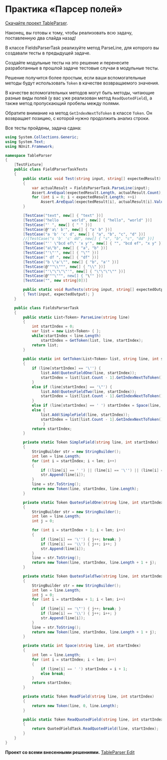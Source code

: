 # Практика «Парсер полей»

[Скачайте проект TableParser](TableParser.zip).

Наконец, вы готовы к тому, чтобы реализовать всю задачу, поставленную два слайда назад!

В классе FieldsParserTask реализуйте метод ParseLine, для которого вы создавали тесты в предыдущей задаче.

Создайте модульные тесты на это решение и перенесите разработанные в прошлой задаче тестовые случаи в модульные тесты.

Решение получится более простым, если ваши вспомогательные методы будут использовать `Token` в качестве возвращаемого значения.

В качестве вспомогательных методов могут быть методы, читающие разные виды полей (у вас уже реализован метод `ReadQuotedField`), а также метод пропускающий пробелы между полями.

Обратите внимание на метод `GetIndexNextToToken` в классе `Token`. Он возвращает позицию, с которой нужно продолжить анализ строки.


Все тесты пройдены, задача сдана:
```cs
using System.Collections.Generic;
using System.Text;
using NUnit.Framework;

namespace TableParser
{
    [TestFixture]
    public class FieldParserTaskTests
    {
        public static void Test(string input, string[] expectedResult)
        {
            var actualResult = FieldsParserTask.ParseLine(input);
            Assert.AreEqual(expectedResult.Length, actualResult.Count);
            for (int i = 0; i < expectedResult.Length; ++i)
            	Assert.AreEqual(expectedResult[i], actualResult[i].Value);
        }

        [TestCase("text", new[] { "text" })]
        [TestCase("hello      world", new[] { "hello", "world" })]
        [TestCase("' ", new[] { " " })]
        [TestCase(@"'a\' b'", new[] { "a' b" })]
        [TestCase("a 'b' 'c' d", new[] { "a", "b", "c", "d" })]
        //[TestCase("s 'b' 'c' dd", new[] { "s", "b", "c", "dd" })]
        [TestCase("'' \"bcd ef\" 'x y'", new[] { "", "bcd ef", "x y" })]
        [TestCase("a\"b", new[] { "a", "b" })]
        [TestCase("'\"'", new[] { "\"" })]
        [TestCase(" df ", new[] { "df" })]
        [TestCase("b \"a'\"", new[] { "b", "a'" })]
        [TestCase(@"""\\""", new[] { "\\" })]
        [TestCase("'\"\"\"\"'", new[] { "\"\"\"\"" })]
        [TestCase(@"""\""", new[] { "\"" })]
        [TestCase("", new string[0])]

        public static void RunTests(string input, string[] expectedOutput)
        { Test(input, expectedOutput); }
    }

    public class FieldsParserTask
    {
        public static List<Token> ParseLine(string line)
        {
            int startIndex = 0;
            var list = new List<Token> { };
            while(startIndex < line.Length)
                startIndex = GetToken(list, line, startIndex);
            return list;
        }
		
        public static int GetToken(List<Token> list, string line, int startIndex)
        {
            if (line[startIndex] == '\'') {
                list.Add(QuotesFieldOne(line, startIndex));
                startIndex = list[list.Count - 1].GetIndexNextToToken();
            }
            else if (line[startIndex] == '\"') {
                list.Add(QuotesFieldTwo(line, startIndex));
                startIndex = list[list.Count - 1].GetIndexNextToToken();
            }
            else if (line[startIndex] == ' ') startIndex = Space(line, startIndex);
            else {
                list.Add(SimpleField(line, startIndex));
                startIndex = list[list.Count - 1].GetIndexNextToToken();
                 }
            return startIndex;
        }

        private static Token SimpleField(string line, int startIndex)
        {
            StringBuilder str = new StringBuilder();
            int len = line.Length;
            for (int i = startIndex; i < len; i++)
            {
                if ((line[i] == ' ') || (line[i] == '\'') || (line[i] == '\"')) break;
                str.Append(line[i]);
            }
            line = str.ToString();
            return new Token(line, startIndex, line.Length);
        }

        private static Token QuotesFieldOne(string line, int startIndex)
        {
            StringBuilder str = new StringBuilder();
            int len = line.Length;
            int j = 0;

            for (int i = startIndex + 1; i < len; i++)
            {
                if (line[i] == '\'') { j++; break; }
                if (line[i] == '\\') { j++; i++; }
                str.Append(line[i]);
            }
            line = str.ToString();
            return new Token(line, startIndex, line.Length + 1 + j);
        }

        private static Token QuotesFieldTwo(string line, int startIndex)
        {
            StringBuilder str = new StringBuilder();
            int len = line.Length;
            int j = 0;
            for (int i = startIndex + 1; i < len; i++)
            {
                if (line[i] == '\"') { j++; break; }
                if (line[i] == '\\') { j++; i++; }
                str.Append(line[i]);
            }
            line = str.ToString();
            return new Token(line, startIndex, line.Length + 1 + j);
        }

        private static int Space(string line, int startIndex)
        {
            int len = line.Length;
            for (int i = startIndex; i < len; i++)
            {
                if (line[i] == ' ') startIndex = i + 1;
                else break;
            }
            return startIndex;
        }

        private static Token ReadField(string line, int startIndex)
        {
		    return new Token(line, 0, line.Length);
        }

        public static Token ReadQuotedField(string line, int startIndex)
        { 
		    return QuotedFieldTask.ReadQuotedField(line, startIndex);
        }
    }
}
```

**Проект со всеми внесенными решениями.**
[TableParser Edit](TableParser_Edit.zip)
